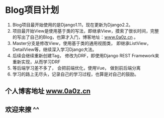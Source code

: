 # Blog项目计划

1. Blog项目最开始使用的是Django1.11，现在更新为Django2.2。
2. 项目最开始View是使用基于类的写法，即继承View，摸索了很长时间，完整的写出了自己的Blog，也算才入门，博客地址：www.0a0z.cn 。
3. Master分支是修改View，使用基于类的通用视图类， 即继承ListView， DetailView等，继续深入学习Django大法。
4. 后续会继续重新创建Tag， 修改为DRF，即使用Django REST Framework来重新实现，从而学习DRF
5. 等后端学习差不多了， 会把前端优化，使用Vue， 做到前后端分离
6. 学习的路上无尽头，记录自己的学习过程，也算是对自己的鼓励。

## 个人博客地址 www.0a0z.cn

## 欢迎来撩 ^^
